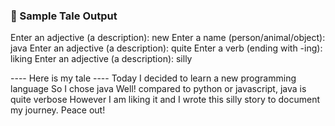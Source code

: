 ### 📝 Sample Tale Output

Enter an adjective (a description): new
Enter a name (person/animal/object): java
Enter an adjective (a description): quite
Enter a verb (ending with -ing): liking
Enter an adjective (a description): silly

---- Here is my tale ----
Today I decided to learn a new programming language
So I chose java
Well! compared to python or javascript, java is quite verbose
However I am liking it and I wrote this silly story to document my journey.
Peace out!
